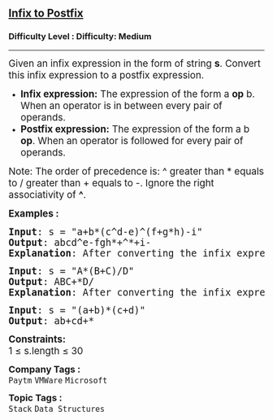 <h2><a href="https://www.geeksforgeeks.org/problems/infix-to-postfix-1587115620/1?utm_source=youtube&utm_medium=collab_striver_ytdescription&utm_campaign=infix-to-postfix">Infix to Postfix</a></h2><h3>Difficulty Level : Difficulty: Medium</h3><hr><div class="problems_problem_content__Xm_eO"><p><span style="font-size: 14pt;">Given an infix expression in the form of string <strong>s</strong>. Convert this infix expression to a postfix expression.</span></p>
<ul>
<li><span style="font-size: 14pt;"><strong>Infix expression:</strong> The expression of the form a <strong>op</strong> b. When an operator is in between every pair of operands.</span></li>
<li><span style="font-size: 14pt;"><strong>Postfix expression:</strong> The expression of the form a b <strong>op</strong>. When an operator is followed for every pair of operands.</span></li>
</ul>
<p><span style="font-size: 14pt;">Note:&nbsp;The order of precedence is: ^&nbsp;greater than&nbsp;*&nbsp;equals to&nbsp;/&nbsp;greater than&nbsp;+&nbsp;equals to&nbsp;-. Ignore the right associativity of&nbsp;<strong>^</strong>.</span></p>
<p><span style="font-size: 14pt;"><strong>Examples :</strong></span></p>
<pre><span style="font-size: 14pt;"><strong>Input</strong>: s = "a+b*(c^d-e)^(f+g*h)-i"
<strong>Output</strong>: abcd^e-fgh*+^*+i-
<strong>Explanation</strong>: After converting the infix expression into postfix expression, the resultant expression will be abcd^e-fgh*+^*+i-
</span></pre>
<pre><span style="font-size: 14pt;"><strong>Input</strong>: s = "A*(B+C)/D"
<strong>Output</strong>: ABC+*D/
<strong>Explanation</strong>: After converting the infix expression into postfix expression, the resultant expression will be ABC+*D/<br></span></pre>
<pre><span style="font-size: 14pt;"><strong>Input</strong>: s = "(a+b)*(c+d)"
<strong>Output</strong>: ab+cd+*</span></pre>
<p><span style="font-size: 14pt;"><strong>Constraints:</strong><br>1 ≤ s.length ≤ 30</span></p></div><p><span style=font-size:18px><strong>Company Tags : </strong><br><code>Paytm</code>&nbsp;<code>VMWare</code>&nbsp;<code>Microsoft</code>&nbsp;<br><p><span style=font-size:18px><strong>Topic Tags : </strong><br><code>Stack</code>&nbsp;<code>Data Structures</code>&nbsp;